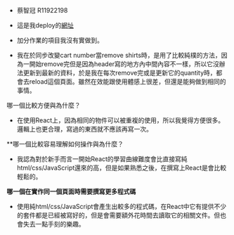 - 蔡智冠 R11922198

- 這是我deploy的[網址](https://effulgent-marshmallow-ee14b9.netlify.app)

- 加分作業的項目我沒有實做到。

- 我在於同步改變cart number當remove shirts時，是用了比較純樸的方法，因為一開始remove完但是因為header寫的地方內中間內容不一樣，所以它沒辦法更新到最新的資料，於是我在每次remove完或是更新它的quantity時，都會去reload這個頁面。雖然在效能跟使用體感上很差，但還是能夠做到相同的事情。

 哪一個比較方便與為什麼？
- 在使用React上，因為相同的物件可以被重複的使用，所以我覺得方便很多。邏輯上也更合理，寫過的東西就不應該再寫一次。

**哪一個比較容易理解如何操作與為什麼？
- 我認為對於新手而言一開始React的學習曲線難度會比直接寫純html/css/JavaScript還來的高，但是如果熟悉之後，在撰寫上React是會比較輕鬆的。

**哪一個在實作同一個頁面時需要撰寫更多程式碼**
- 使用純html/css/JavaScript會產生出較多的程式碼，在React中它有提供不少的套件都是已經被寫好的，但是會需要額外花時間去讀取它的相關文件。但也會失去一點手刻的樂趣。
